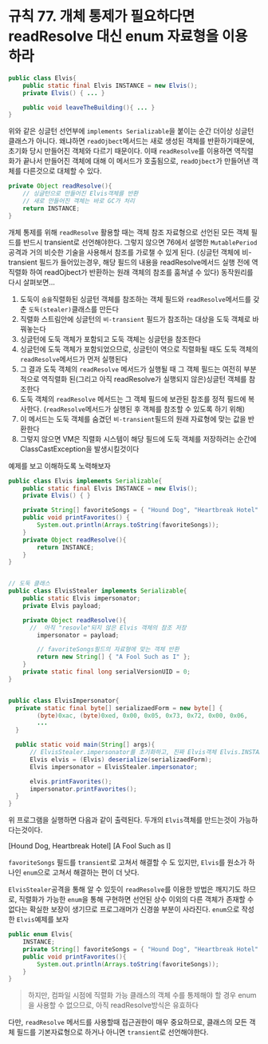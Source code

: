 # 규칙 77. 개체 통제가 필요하다면 readResolve 대신 enum 자료형을 이용하라

```java
public class Elvis{
    public static final Elvis INSTANCE = new Elvis();
    private Elvis() { ... }

    public void leaveTheBuilding(){ ... }
}
```

위와 같은 싱글턴 선언부에 `implements Serializable`을 붙이는 순간 더이상 싱글턴 클래스가 아니다. 왜냐하면 `readOjbect`메서드는 새로 생성된 객체를 반환하기때문에, 초기화 당시 만들어진 객체와 다르기 때문이다.
이때 `readResolve`를 이용하면 역직렬화가 끝나서 만들어진 객체에 대해 이 메서드가 호출됨으로, `readOjbect`가 만들어낸 객체를 다른것으로 대체할 수 있다.

```java
private Object readResolve(){
    // 싱글턴으로 만들어진 Elvis객체를 반환
    // 새로 만들어진 객체는 바로 GC가 처리
    return INSTANCE;
}
```

개체 통제를 위해 `readResolve` 활용할 때는 객체 참조 자료형으로 선언된 모든 객체 필드를 반드시 transient로 선언해야한다. 그렇지 않으면 76에서 설명한 `MutablePeriod`공격과 거의 비슷한 기술을 사용해서 참조를 가로챌 수 있게 된다.
(싱글턴 객체에 비-transient 필드가 들어있는경우, 해당 필드의 내용을 readResolve메서드 실행 전에 역직렬화 하여 readOjbect가 반환하는 원래 객체의 참조를 훔쳐낼 수 있다)
동작원리를 다시 살펴보면...
1. 도둑이 `숨을`직렬화된 싱글턴 객체를 참조하는 객체 필드와  `readResolve`메서드를 갖춘 `도둑(stealer)`클래스를 만든다
2. 직렬화 스트림안에 싱글턴의 `비-transient` 필드가 참조하는 대상을 도둑 객체로 바꿔놓는다
3. 싱글턴에 도둑 객체가 포함되고 도둑 객체는 싱글턴을 참조한다
4. 싱글턴에 도둑 객체가 포함되었으므로, 싱글턴이 역으로 직렬화될 때도 도둑 객체의 `readResolve`메서드가 먼저 실행된다
5. 그 결과 도둑 객체의 `readResolve` 메서드가 실행될 때 그 객체 필드는 여전히 부분적으로 역직렬화 된(그리고 아직 readResolve가 실행되지 않은)싱글턴 객체를 참조한다
6. 도둑 객체의 `readResolve` 메서드는 그 객체 필드에 보관된 참조를 정적 필드에 복사한다. (`readResolve`메서드가 실행된 후 객체를 참조할 수 있도록 하기 위해)
7. 이 메서드는 도둑 객체를 숨겼던 `비-transient`필드의 원래 자료형에 맞는 값을 반환한다
8. 그렇지 않으면 VM은 직렬화 시스템이 해당 필드에 도둑 객체를 저장하려는 순간에 ClassCastException을 발생시킬것이다

예제를 보고 이해하도록 노력해보자

```java
public class Elvis implements Serializable{
    public static final Elvis INSTANCE = new Elvis();
    private Elvis() { }

    private String[] favoriteSongs = { "Hound Dog", "Heartbreak Hotel" };
    public void printFavorites() {
        System.out.println(Arrays.toString(favoriteSongs));
    }
    private Object readResolve(){
        return INSTANCE;
    }
}


// 도둑 클래스
public class ElvisStealer implements Serializable{
    public static Elvis impersonator;
    private Elvis payload;

    private Object readResolve(){
      //  아직 "resovle"되지 않은 Elvis 객체의 참조 저장
        impersonator = payload;

        // favoriteSongs필드의 자료형에 맞는 객체 반환
        return new String[] { "A Fool Such as I" };
    }
    private static final long serialVersionUID = 0;
}


public class ElvisImpersonator{
  private static final byte[] serializaedForm = new byte[] {
        (byte)0xac, (byte)0xed, 0x00, 0x05, 0x73, 0x72, 0x00, 0x06,
        ...
  }

  public static void main(String[] args){
      // ElvisStealer.impersonator를 초기화하고, 진짜 Elvis객체 Elvis.INSTANCE를 반환
      Elvis elvis = (Elvis) deserialize(serializaedForm);
      Elvis impersonator = ElvisStealer.impersonator;

      elvis.printFavorites();
      impersonator.printFavorites();
  }
}
```

위 프로그램을 실행하면 다음과 같이 출력된다. 두개의 `Elvis`객체를 만드는것이 가능하다는것이다.

[Hound Dog, Heartbreak Hotel]
[A Fool Such as I]

`favoriteSongs` 필드를 `transient`로 고쳐서 해결할 수 도 있지만, `Elvis`를 원소가 하나인 `enum`으로 고쳐서 해결하는 편이 더 낫다.

`ElvisStealer`공격을 통해 알 수 있듯이 `readResolve`를 이용한 방법은 깨지기도 하므로, 직렬화가 가능한  `enum`을 통해 구현하면 선언된 상수 이외의 다른 객체가 존재할 수 없다는 확실한 보장이 생기므로 프로그래머가 신경쓸 부분이 사라진다.
`enum`으로 작성한 `Elvis`예제를 보자

```java
public enum Elvis{
    INSTANCE;
    private String[] favoriteSongs = { "Hound Dog", "Heartbreak Hotel" };
    public void printFavorites(){
        System.out.println(Arrays.toString(favoriteSongs));
    }
}
```

> 하지만, 컴파일 시점에 직렬화 가능 클래스의 객체 수를 통제해야 할 경우 enum을 사용할 수 없으므로, 아직 readResolve방식은 유효하다

다만, `readResolve` 메서드를 사용할때 접근권한이 매우 중요하므로, 클래스의 모든 객체 필드를 기본자료형으로 하거나 아니면 `transient`로 선언해야한다.
